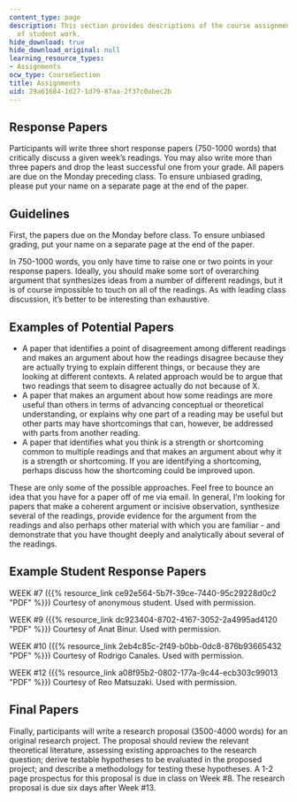 ```yaml
---
content_type: page
description: This section provides descriptions of the course assignments and examples
  of student work.
hide_download: true
hide_download_original: null
learning_resource_types:
- Assignments
ocw_type: CourseSection
title: Assignments
uid: 29a61684-1d27-1d79-87aa-2f37c0abec2b
---
```


Response Papers
---------------

Participants will write three short response papers (750-1000 words) that critically discuss a given week’s readings. You may also write more than three papers and drop the least successful one from your grade. All papers are due on the Monday preceding class. To ensure unbiased grading, please put your name on a separate page at the end of the paper.

Guidelines
----------

First, the papers due on the Monday before class. To ensure unbiased grading, put your name on a separate page at the end of the paper.

In 750-1000 words, you only have time to raise one or two points in your response papers. Ideally, you should make some sort of overarching argument that synthesizes ideas from a number of different readings, but it is of course impossible to touch on all of the readings. As with leading class discussion, it’s better to be interesting than exhaustive.

Examples of Potential Papers
----------------------------

*   A paper that identifies a point of disagreement among different readings and makes an argument about how the readings disagree because they are actually trying to explain different things, or because they are looking at different contexts. A related approach would be to argue that two readings that seem to disagree actually do not because of X.
*   A paper that makes an argument about how some readings are more useful than others in terms of advancing conceptual or theoretical understanding, or explains why one part of a reading may be useful but other parts may have shortcomings that can, however, be addressed with parts from another reading.
*   A paper that identifies what you think is a strength or shortcoming common to multiple readings and that makes an argument about why it is a strength or shortcoming. If you are identifying a shortcoming, perhaps discuss how the shortcoming could be improved upon.

These are only some of the possible approaches. Feel free to bounce an idea that you have for a paper off of me via email. In general, I’m looking for papers that make a coherent argument or incisive observation, synthesize several of the readings, provide evidence for the argument from the readings and also perhaps other material with which you are familiar - and demonstrate that you have thought deeply and analytically about several of the readings.

Example Student Response Papers
-------------------------------

WEEK #7 ({{% resource_link ce92e564-5b7f-39ce-7440-95c29228d0c2 "PDF" %}}) Courtesy of anonymous student. Used with permission.

WEEK #9 ({{% resource_link dc923404-8702-4167-3052-2a4995ad4120 "PDF" %}}) Courtesy of Anat Binur. Used with permission.

WEEK #10 ({{% resource_link 2eb4c85c-2f49-b0bb-0dc8-876b93665432 "PDF" %}}) Courtesy of Rodrigo Canales. Used with permission.

WEEK #12 ({{% resource_link a08f95b2-0802-177a-9c44-ecb303c99013 "PDF" %}}) Courtesy of Reo Matsuzaki. Used with permission.

Final Papers
------------

Finally, participants will write a research proposal (3500-4000 words) for an original research project. The proposal should review the relevant theoretical literature, assessing existing approaches to the research question; derive testable hypotheses to be evaluated in the proposed project; and describe a methodology for testing these hypotheses. A 1-2 page prospectus for this proposal is due in class on Week #8. The research proposal is due six days after Week #13.